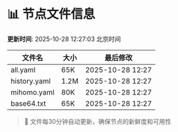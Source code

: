 # 📊 节点文件信息

**更新时间**: 2025-10-28 12:27:03 北京时间

| 文件名 | 大小 | 最后修改 |
|--------|------|----------|
| all.yaml | 65K | 2025-10-28 12:27 |
| history.yaml | 1.2M | 2025-10-28 12:27 |
| mihomo.yaml | 80K | 2025-10-28 12:27 |
| base64.txt | 65K | 2025-10-28 12:27 |

> 🔄 文件每30分钟自动更新，确保节点的新鲜度和可用性
